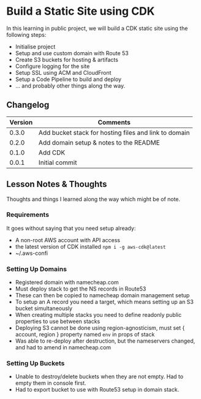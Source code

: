 # Build a Static Site using CDK

In this learning in public project, we will build a CDK static site using the following steps:

- Initialise project
- Setup and use custom domain with Route 53
- Create S3 buckets for hosting & artifacts
- Configure logging for the site
- Setup SSL using ACM and CloudFront
- Setup a Code Pipeline to build and deploy
- ... and probably other things along the way.

## Changelog

| Version | Comments |
|---|---|
| 0.3.0 | Add bucket stack for hosting files and link to domain |
| 0.2.0 | Add domain setup & notes to the README |
| 0.1.0 | Add CDK |
| 0.0.1 | Initial commit |

## Lesson Notes & Thoughts

Thoughts and things I learned along the way which might be of note.

### Requirements
It goes without saying that you need setup already:

- A non-root AWS account with API access
- the latest version of CDK installed `npm i -g aws-cdk@latest`
- ~/.aws-confi

### Setting Up Domains

- Registered domain with namecheap.com
- Must deploy stack to get the NS records in Route53
- These can then be copied to namecheap domain management setup
- To setup an A record you need a target, which means setting up an S3 bucket simultaneously
- When creating multiple stacks you need to define readonly public properties to use between stacks
- Deploying S3 cannot be done using region-agnosticism, must set { account, region } property named `env` in props of stack
- Was able to re-deploy after destruction, but the nameservers changed, and had to amend in namecheap.com

### Setting Up Buckets

- Unable to destroy/delete buckets when they are not empty.  Had to empty them in console first.
- Had to export bucket to use with Route53 setup in domain stack.
